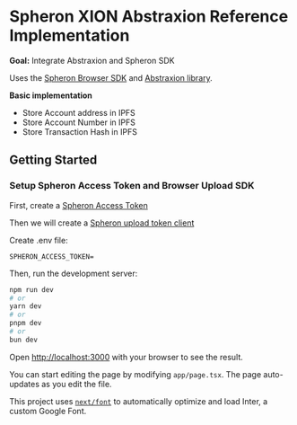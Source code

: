 
# Spheron XION Abstraxion Reference Implementation

__Goal:__ Integrate Abstraxion and Spheron SDK

Uses the [Spheron Browser SDK](https://docs.spheron.network/sdk/browser/) and [Abstraxion library](https://socket.dev/npm/package/@burnt-labs/abstraxion).

**Basic implementation**
- Store Account address in IPFS
- Store Account Number in IPFS
- Store Transaction Hash in IPFS

## Getting Started

### Setup Spheron Access Token and Browser Upload SDK

First, create a [Spheron Access Token](https://docs.spheron.network/rest-api/#creating-an-access-token)

Then we will create a [Spheron upload token client](https://docs.spheron.network/sdk/browser/#server)

Create .env file:
```
SPHERON_ACCESS_TOKEN=
```

Then, run the development server:

```bash
npm run dev
# or
yarn dev
# or
pnpm dev
# or
bun dev
```

Open [http://localhost:3000](http://localhost:3000) with your browser to see the result.

You can start editing the page by modifying `app/page.tsx`. The page auto-updates as you edit the file.

This project uses [`next/font`](https://nextjs.org/docs/basic-features/font-optimization) to automatically optimize and load Inter, a custom Google Font.

